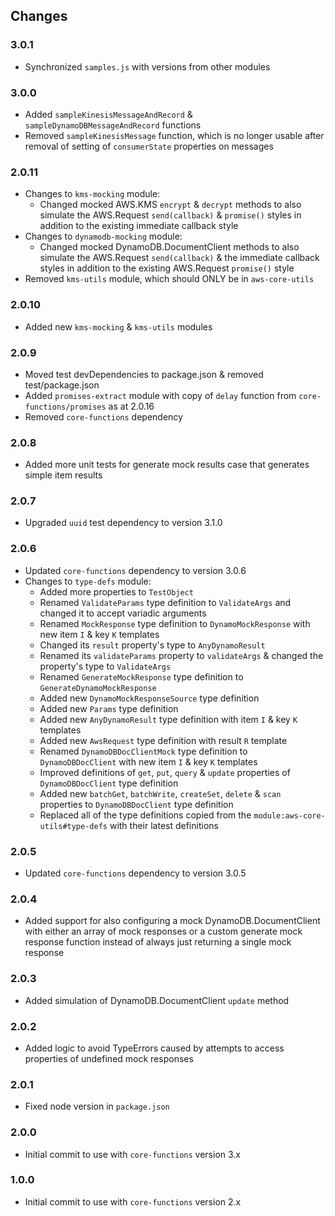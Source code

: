 ## Changes

### 3.0.1
- Synchronized `samples.js` with versions from other modules

### 3.0.0
- Added `sampleKinesisMessageAndRecord` & `sampleDynamoDBMessageAndRecord` functions
- Removed `sampleKinesisMessage` function, which is no longer usable after removal of setting of `consumerState` 
  properties on messages

### 2.0.11
- Changes to `kms-mocking` module:
  - Changed mocked AWS.KMS `encrypt` & `decrypt` methods to also simulate the AWS.Request `send(callback)` & `promise()` 
    styles in addition to the existing immediate callback style
- Changes to `dynamodb-mocking` module:
  - Changed mocked DynamoDB.DocumentClient methods to also simulate the AWS.Request `send(callback)` & the immediate 
    callback styles in addition to the existing AWS.Request `promise()` style
- Removed `kms-utils` module, which should ONLY be in `aws-core-utils`

### 2.0.10
- Added new `kms-mocking` & `kms-utils` modules

### 2.0.9
- Moved test devDependencies to package.json & removed test/package.json
- Added `promises-extract` module with copy of `delay` function from `core-functions/promises` as at 2.0.16
- Removed `core-functions` dependency

### 2.0.8
- Added more unit tests for generate mock results case that generates simple item results

### 2.0.7
- Upgraded `uuid` test dependency to version 3.1.0

### 2.0.6
- Updated `core-functions` dependency to version 3.0.6
- Changes to `type-defs` module:
  - Added more properties to `TestObject`
  - Renamed `ValidateParams` type definition to `ValidateArgs` and changed it to accept variadic arguments
  - Renamed `MockResponse` type definition to `DynamoMockResponse` with new item `I` & key `K` templates
   - Changed its `result` property's type to `AnyDynamoResult`
   - Renamed its `validateParams` property to `validateArgs` & changed the property's type to `ValidateArgs`
  - Renamed `GenerateMockResponse` type definition to `GenerateDynamoMockResponse`
  - Added new `DynamoMockResponseSource` type definition
  - Added new `Params` type definition
  - Added new `AnyDynamoResult` type definition with item `I` & key `K` templates
  - Added new `AwsRequest` type definition with result `R` template
  - Renamed `DynamoDBDocClientMock` type definition to `DynamoDBDocClient` with new item `I` & key `K` templates
  - Improved definitions of `get`, `put`, `query` & `update` properties of `DynamoDBDocClient` type definition
  - Added new `batchGet`, `batchWrite`, `createSet`, `delete` & `scan` properties to `DynamoDBDocClient` type definition
  - Replaced all of the type definitions copied from the `module:aws-core-utils#type-defs` with their latest definitions
  
### 2.0.5
- Updated `core-functions` dependency to version 3.0.5

### 2.0.4
- Added support for also configuring a mock DynamoDB.DocumentClient with either an array of mock responses or a custom 
  generate mock response function instead of always just returning a single mock response

### 2.0.3
- Added simulation of DynamoDB.DocumentClient `update` method

### 2.0.2
- Added logic to avoid TypeErrors caused by attempts to access properties of undefined mock responses

### 2.0.1
- Fixed node version in `package.json`

### 2.0.0
- Initial commit to use with `core-functions` version 3.x

### 1.0.0
- Initial commit to use with `core-functions` version 2.x